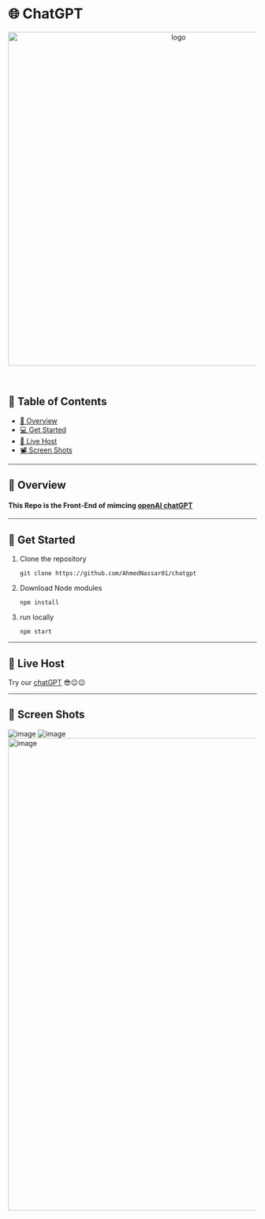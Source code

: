 <div align= >

# 🌐 ChatGPT

</div>
<div align="center">
   <img align="center"  width="675px" src="https://codegeeks.solutions/wp-content/uploads/2023/03/What-is-ChatGPT-Beginners-Guide-to-Using-the-AI-Chatbot-1024x451.webp" alt="logo">
   
</div>
 
<p align="center"> 
    <br> 
</p>

## 📝 Table of Contents
- <a href ="#about"> 📙 Overview</a>
- <a href ="#started"> 💻 Get Started</a>
- <a href ="#deployment"> 🔴 Live Host</a>
- <a href ="#video">  📽 Screen Shots</a>
<hr style="background-color: #4b4c60"></hr>


<a id = "about"></a>
## 📙 Overview 
#### This Repo is the Front-End of mimcing <a href="https://chat.openai.com/">openAI chatGPT</a>
<hr style="background-color: #4b4c60"></hr>

<a id = "started"></a>
## 🚀 Get Started <a name = "started"></a>
<ol>
<li>Clone the repository
  
```
git clone https://github.com/AhmedNassar01/chatgpt
```
</li>
<li>Download Node modules
  
```
npm install
```
</li>
<li>run locally
  
```
npm start
```
</li>
</ol>
<hr style="background-color: #4b4c60"></hr>


<a id = "deployment"></a>
## 🔴 Live Host
Try our <a href="https://basmaelhoseny01.github.io/chatgpt/#/login">chatGPT</a>  😎😉😉
<hr style="background-color: #4b4c60"></hr>

## 🎥 Screen Shots <a id ="video"></a>
![image](https://github.com/BasmaElhoseny01/chatgpt/assets/72309546/38ad461f-3fa2-4698-9e97-5ec9576acd08)
![image](https://github.com/BasmaElhoseny01/chatgpt/assets/72309546/65cbf70b-87cb-462f-86e8-19252284dc3c)
<img width="956" alt="image" src="https://github.com/BasmaElhoseny01/chatgpt/assets/72309546/cc43caf6-b7a7-4b8d-95b1-675041fd63f2">

